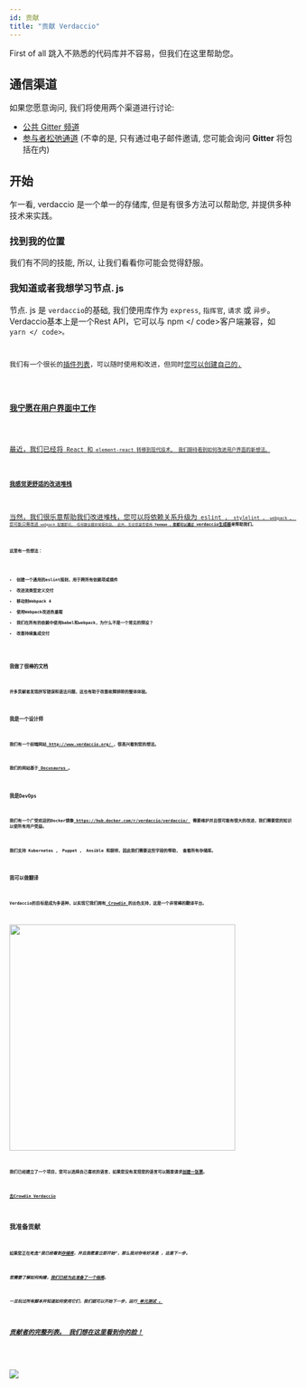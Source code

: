 ```yaml
---
id: 贡献
title: "贡献 Verdaccio"
---
```

First of all 跳入不熟悉的代码库并不容易，但我们在这里帮助您。

## 通信渠道

如果您愿意询问, 我们将使用两个渠道进行讨论:

* [公共 Gitter 频道](https://gitter.im/verdaccio/)
* [参与者松弛通道](https://verdaccio-npm.slack.com) (不幸的是, 只有通过电子邮件邀请, 您可能会询问 **Gitter** 将包括在内)

## 开始

乍一看, verdaccio 是一个单一的存储库, 但是有很多方法可以帮助您, 并提供多种技术来实践。

### 找到我的位置

我们有不同的技能, 所以, 让我们看看你可能会觉得舒服。

### 我知道或者我想学习节点. js

节点. js 是 `verdaccio`的基础, 我们使用库作为 `express`, `指挥官`, `请求` 或 `异步`。 Verdaccio基本上是一个Rest API，它可以与 npm </ code>客户端兼容，如<code> yarn </ code>。</p>

<p>我们有一个很长的<a href="plugins.md">插件列表</a>，可以随时使用和改进，但同时<a href="dev-plugins.md">您可以创建自己的</ a>.</p>

<h3>我宁愿在用户界面中工作</h3>

<p>最近，我们已经将<code> React </ code>和<code> element-react </ code>转移到现代技术。 我们期待看到如何改进用户界面的新想法。</p>

<h3>我感觉更舒适的改进堆栈</h3>

<p>当然，我们很乐意帮助我们改进堆栈，您可以将依赖关系升级为<code> eslint </ code>，<code> stylelint </ code>，<code> webpack </ code>。 您可能只需改进<code> webpack </ code>配置即可。 任何建议都非常受欢迎。 此外，无论您是否使用<strong> Yeoman </ strong>，您都可以通过<a href="https://github.com/verdaccio/generator-verdaccio-plugin"> verdaccio生成器</a>来帮助我们。</p>

<p>这里有一些想法：</p>

<ul>
<li>创建一个通用的eslint规则，用于跨所有依赖项或插件</li>
<li>改进流类型定义交付</li>
<li>移动到Webpack 4</li>
<li>使用Webpack改进热重载</li>
<li>我们在所有的依赖中使用babel和webpack，为什么不是一个常见的预设？</li>
<li>改善持续集成交付</li>
</ul>

<h3>我做了很棒的文档</h3>

<p>许多贡献者发现拼写错误和语法问题，这也有助于改善故障排除的整体体验。</p>

<h3>我是一个设计师</h3>

<p>我们有一个前端网站<a href="http://www.verdaccio.org/"> http://www.verdaccio.org/ </a>，很高兴看到您的想法。</p>

<p>我们的网站基于<a href="https://docusaurus.io/"> Docusaurus </a>。</p>

<h3>我是DevOps</h3>

<p>我们有一个广受欢迎的Docker镜像<a href="https://hub.docker.com/r/verdaccio/verdaccio/"> https://hub.docker.com/r/verdaccio/verdaccio/ </a> 需要维护并且很可能有很大的改进，我们需要您的知识以使所有用户受益。</p>

<p>我们支持<strong> Kubernetes </ strong>，<strong> Puppet </ strong>，<strong> Ansible </ strong>和<strong>厨师</ strong>，因此我们需要这些字段的帮助， 查看所有存储库。</p>

<h3>我可以做翻译</h3>

<p>Verdaccio的目标是成为多语种，以实现它<strong>我们拥有<a href="https://crowdin.com"> Crowdin </a>的出色支持</ strong>，这是一个非常棒的翻译平台。</p>

<p><img src="https://d3n8a8pro7vhmx.cloudfront.net/uridu/pages/144/attachments/original/1485948891/Crowdin.png" width="400px"/></p>

<p>我们已经建立了一个项目，您可以选择自己喜欢的语言，如果您没有发现您的语言可以随意请求<a href="https://github.com/verdaccio/verdaccio/issues/new">创建一张票</A>。</p>

<p><a href="https://crowdin.com/project/verdaccio">去Crowdin Verdaccio</a></p>

<h2>我准备贡献</h2>

<p>如果您正在考虑<em>“我已经看到<a href="repositories.md">存储库</a>，并且我愿意立即开始”</ em>，那么我对你有好消息 ，这是下一步。</p>

<p>您需要了解如何构建，<a href="build.md">我们已经为此准备了一个指南</a>。</p>

<p>一旦玩过所有脚本并知道如何使用它们，我们就可以开始下一步，运行<a href="test.md"> <strong>单元测试</ strong> </ a>。</p>

<h2>贡献者的完整列表。 我们想在这里看到你的脸！</h2>

<p>

<a href="graphs/contributors"><img src="https://opencollective.com/verdaccio/contributors.svg?width=890&button=false" /></a>
</p>